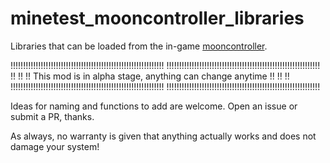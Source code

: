 # minetest_mooncontroller_libraries
Libraries that can be loaded from the in-game [mooncontroller](https://github.com/BuckarooBanzay/mooncontroller).

!!!!!!!!!!!!!!!!!!!!!!!!!!!!!!!!!!!!!!!!!!!!!!!!!!!!!!!!!!!!!
!!!!!!!!!!!!!!!!!!!!!!!!!!!!!!!!!!!!!!!!!!!!!!!!!!!!!!!!!!!!!
!!                                                        !!
!! This mod is in alpha stage, anything can change anytime !!
!!                                                        !!
!!!!!!!!!!!!!!!!!!!!!!!!!!!!!!!!!!!!!!!!!!!!!!!!!!!!!!!!!!!!!
!!!!!!!!!!!!!!!!!!!!!!!!!!!!!!!!!!!!!!!!!!!!!!!!!!!!!!!!!!!!!

Ideas for naming and functions to add are welcome. Open an issue or submit a PR, thanks.

As always, no warranty is given that anything actually works and
does not damage your system!

